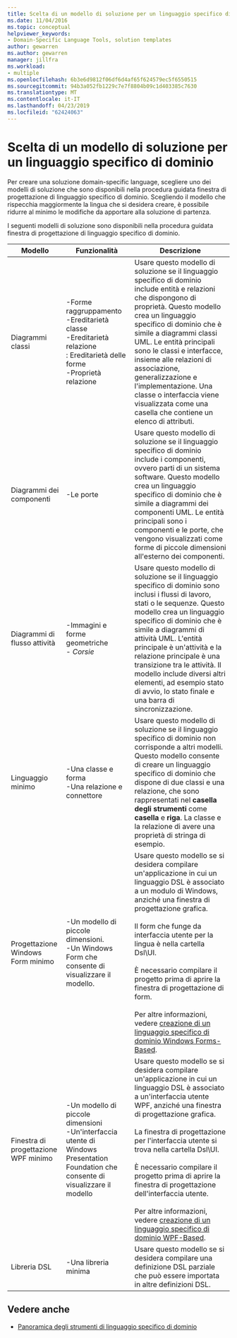 ```yaml
---
title: Scelta di un modello di soluzione per un linguaggio specifico di dominio
ms.date: 11/04/2016
ms.topic: conceptual
helpviewer_keywords:
- Domain-Specific Language Tools, solution templates
author: gewarren
ms.author: gewarren
manager: jillfra
ms.workload:
- multiple
ms.openlocfilehash: 6b3e6d9812f06df6d4af65f624579ec5f6550515
ms.sourcegitcommit: 94b3a052fb1229c7e7f8804b09c1d403385c7630
ms.translationtype: MT
ms.contentlocale: it-IT
ms.lasthandoff: 04/23/2019
ms.locfileid: "62424063"
---
```

# <a name="choosing-a-domain-specific-language-solution-template"></a>Scelta di un modello di soluzione per un linguaggio specifico di dominio
Per creare una soluzione domain-specific language, scegliere uno dei modelli di soluzione che sono disponibili nella procedura guidata finestra di progettazione di linguaggio specifico di dominio. Scegliendo il modello che rispecchia maggiormente la lingua che si desidera creare, è possibile ridurre al minimo le modifiche da apportare alla soluzione di partenza.

 I seguenti modelli di soluzione sono disponibili nella procedura guidata finestra di progettazione di linguaggio specifico di dominio.

|Modello|Funzionalità|Descrizione|
|-|-|-|
|Diagrammi classi|-Forme raggruppamento<br />-Ereditarietà classe<br />-Ereditarietà relazione<br />: Ereditarietà delle forme<br />-Proprietà relazione|Usare questo modello di soluzione se il linguaggio specifico di dominio include entità e relazioni che dispongono di proprietà. Questo modello crea un linguaggio specifico di dominio che è simile a diagrammi classi UML. Le entità principali sono le classi e interfacce, insieme alle relazioni di associazione, generalizzazione e l'implementazione. Una classe o interfaccia viene visualizzata come una casella che contiene un elenco di attributi.|
|Diagrammi dei componenti|-Le porte|Usare questo modello di soluzione se il linguaggio specifico di dominio include i componenti, ovvero parti di un sistema software. Questo modello crea un linguaggio specifico di dominio che è simile a diagrammi dei componenti UML. Le entità principali sono i componenti e le porte, che vengono visualizzati come forme di piccole dimensioni all'esterno dei componenti.|
|Diagrammi di flusso attività|-Immagini e forme geometriche<br />-   *Corsie*|Usare questo modello di soluzione se il linguaggio specifico di dominio sono inclusi i flussi di lavoro, stati o le sequenze. Questo modello crea un linguaggio specifico di dominio che è simile a diagrammi di attività UML. L'entità principale è un'attività e la relazione principale è una transizione tra le attività. Il modello include diversi altri elementi, ad esempio stato di avvio, lo stato finale e una barra di sincronizzazione.|
|Linguaggio minimo|-Una classe e forma<br />-Una relazione e connettore|Usare questo modello di soluzione se il linguaggio specifico di dominio non corrisponde a altri modelli. Questo modello consente di creare un linguaggio specifico di dominio che dispone di due classi e una relazione, che sono rappresentati nel **casella degli strumenti** come **casella** e **riga**. La classe e la relazione di avere una proprietà di stringa di esempio.|
|Progettazione Windows Form minimo|-Un modello di piccole dimensioni.<br />-Un Windows Form che consente di visualizzare il modello.|Usare questo modello se si desidera compilare un'applicazione in cui un linguaggio DSL è associato a un modulo di Windows, anziché una finestra di progettazione grafica.<br /><br /> Il form che funge da interfaccia utente per la lingua è nella cartella Dsl\UI.<br /><br /> È necessario compilare il progetto prima di aprire la finestra di progettazione di form.<br /><br /> Per altre informazioni, vedere [creazione di un linguaggio specifico di dominio Windows Forms-Based](../modeling/creating-a-windows-forms-based-domain-specific-language.md).|
|Finestra di progettazione WPF minimo|-Un modello di piccole dimensioni<br />-Un'interfaccia utente di Windows Presentation Foundation che consente di visualizzare il modello|Usare questo modello se si desidera compilare un'applicazione in cui un linguaggio DSL è associato a un'interfaccia utente WPF, anziché una finestra di progettazione grafica.<br /><br /> La finestra di progettazione per l'interfaccia utente si trova nella cartella Dsl\UI.<br /><br /> È necessario compilare il progetto prima di aprire la finestra di progettazione dell'interfaccia utente.<br /><br /> Per altre informazioni, vedere [creazione di un linguaggio specifico di dominio WPF-Based](../modeling/creating-a-wpf-based-domain-specific-language.md).|
|Libreria DSL|-Una libreria minima|Usare questo modello se si desidera compilare una definizione DSL parziale che può essere importata in altre definizioni DSL.|

## <a name="see-also"></a>Vedere anche

- [Panoramica degli strumenti di linguaggio specifico di dominio](../modeling/overview-of-domain-specific-language-tools.md)
